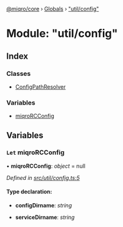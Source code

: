 [@miqro/core](../README.md) › [Globals](../globals.md) › ["util/config"](_util_config_.md)

# Module: "util/config"

## Index

### Classes

* [ConfigPathResolver](../classes/_util_config_.configpathresolver.md)

### Variables

* [miqroRCConfig](_util_config_.md#let-miqrorcconfig)

## Variables

### `Let` miqroRCConfig

• **miqroRCConfig**: *object* = null

*Defined in [src/util/config.ts:5](https://github.com/claukers/miqro-core/blob/b8b0d57/src/util/config.ts#L5)*

#### Type declaration:

* **configDirname**: *string*

* **serviceDirname**: *string*
